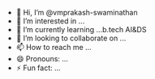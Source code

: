 - 👋 Hi, I’m @vmprakash-swaminathan
- 👀 I’m interested in ...
- 🌱 I’m currently learning ...b.tech AI&DS
- 💞️ I’m looking to collaborate on ...
- 📫 How to reach me ...
- 😄 Pronouns: ...
- ⚡ Fun fact: ...

<!---
vmprakash-swaminathan/vmprakash-swaminathan is a ✨ special ✨ repository because its `README.md` (this file) appears on your GitHub profile.
You can click the Preview link to take a look at your changes.
--->
